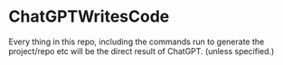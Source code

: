# ChatGPTWritesCode
Every thing in this repo, including the commands run to generate the project/repo etc will be the direct result of ChatGPT. (unless specified.)
